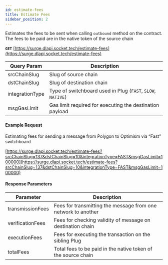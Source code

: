 ```yaml
---
id: estimate-fees
title: Estimate Fees
sidebar_position: 2
---
```


Estimates the fees to be sent when calling `outbound` method on the contract. The fees to be paid are in the native token of the source chain

**`GET`** [https://surge.dlapi.socket.tech/estimate-fees](https://surge.dlapi.socket.tech/estimate-fees)

| Query Param | Description |
| --- | --- |
| srcChainSlug | Slug of source chain |
| dstChainSlug | Slug of destination chain |
| integrationType | Type of switchboard used in Plug (`FAST`, `SLOW`, `NATIVE`) |
| msgGasLimit | Gas limit required for executing the destination payload |

#### Example Request

Estimating fees for sending a message from Polygon to Optimism via “Fast” switchboard 

[https://surge.dlapi.socket.tech/estimate-fees?srcChainSlug=137&dstChainSlug=10&integrationType=FAST&msgGasLimit=100000](https://surge.dlapi.socket.tech/estimate-fees?srcChainSlug=137&dstChainSlug=10&integrationType=FAST&msgGasLimit=100000)

#### Response Parameters

| Parameter | Description |
| --- | --- |
| transmissionFees | Fees for transmitting the message from one network to another  |
| verificationFees  | Fees for checking validity of message on destination chain |
| executionFees | Fees for executing the transaction on the sibling Plug |
| totalFees | Total fees to be paid in the native token of the source chain |
